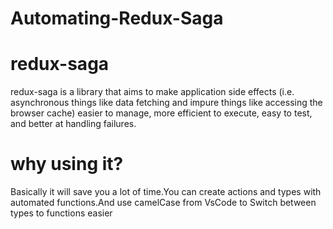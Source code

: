 # Automating-Redux-Saga

# redux-saga
redux-saga is a library that aims to make application side effects (i.e. asynchronous things like data fetching and impure things like accessing the browser cache) easier to manage, more efficient to execute, easy to test, and better at handling failures.

# why using it?
Basically it will save you a lot of time.You can create actions and types with automated functions.And use camelCase from VsCode to Switch between types to functions easier



